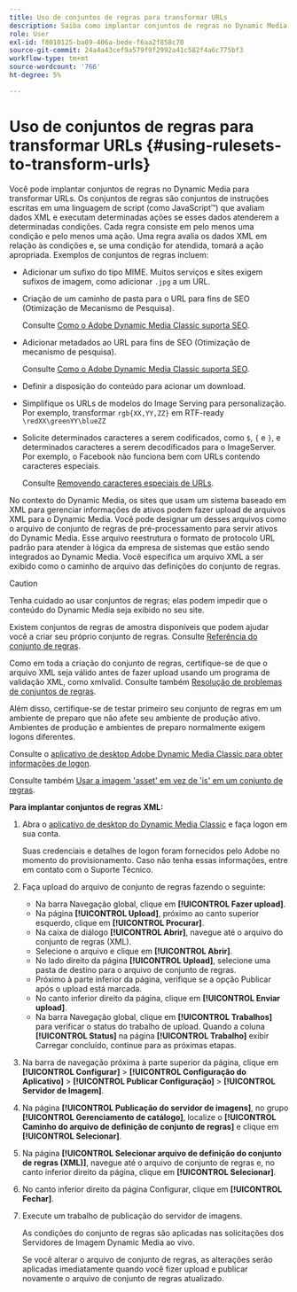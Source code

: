 ```yaml
---
title: Uso de conjuntos de regras para transformar URLs
description: Saiba como implantar conjuntos de regras no Dynamic Media para transformar URLs. Os conjuntos de regras são conjuntos de instruções escritas em uma linguagem de script (como JavaScript™) que avaliam dados XML e executam determinadas ações se esses dados atenderem a determinadas condições.
role: User
exl-id: f8010125-ba89-406a-bede-f6aa2f858c70
source-git-commit: 24a4a43cef9a579f9f2992a41c582f4a6c775bf3
workflow-type: tm+mt
source-wordcount: '766'
ht-degree: 5%

---
```


# Uso de conjuntos de regras para transformar URLs {#using-rulesets-to-transform-urls}

Você pode implantar conjuntos de regras no Dynamic Media para transformar URLs. Os conjuntos de regras são conjuntos de instruções escritas em uma linguagem de script (como JavaScript™) que avaliam dados XML e executam determinadas ações se esses dados atenderem a determinadas condições. Cada regra consiste em pelo menos uma condição e pelo menos uma ação. Uma regra avalia os dados XML em relação às condições e, se uma condição for atendida, tomará a ação apropriada. Exemplos de conjuntos de regras incluem:

* Adicionar um sufixo do tipo MIME. Muitos serviços e sites exigem sufixos de imagem, como adicionar `.jpg` a um URL.
* Criação de um caminho de pasta para o URL para fins de SEO (Otimização de Mecanismo de Pesquisa).

   Consulte [Como o Adobe Dynamic Media Classic suporta SEO](/help/assets/dynamic-media/assets/s7_seo.pdf).

* Adicionar metadados ao URL para fins de SEO (Otimização de mecanismo de pesquisa).

   Consulte [Como o Adobe Dynamic Media Classic suporta SEO](/help/assets/dynamic-media/assets/s7_seo.pdf).

* Definir a disposição do conteúdo para acionar um download.
* Simplifique os URLs de modelos do Image Serving para personalização. Por exemplo, transformar `rgb{XX,YY,ZZ}` em RTF-ready `\redXX\greenYY\blueZZ`

* Solicite determinados caracteres a serem codificados, como `$`, `{` e `}`, e determinados caracteres a serem decodificados para o ImageServer. Por exemplo, o Facebook não funciona bem com URLs contendo caracteres especiais.

   Consulte [Removendo caracteres especiais de URLs](https://helpx.adobe.com/experience-manager/scene7/kb/base/scene7-rulesets/remove-special-characters-urls.html).

No contexto do Dynamic Media, os sites que usam um sistema baseado em XML para gerenciar informações de ativos podem fazer upload de arquivos XML para o Dynamic Media. Você pode designar um desses arquivos como o arquivo de conjunto de regras de pré-processamento para servir ativos do Dynamic Media. Esse arquivo reestrutura o formato de protocolo URL padrão para atender à lógica da empresa de sistemas que estão sendo integrados ao Dynamic Media. Você especifica um arquivo XML a ser exibido como o caminho de arquivo das definições do conjunto de regras.

>[!CAUTION]
>
>Tenha cuidado ao usar conjuntos de regras; elas podem impedir que o conteúdo do Dynamic Media seja exibido no seu site.

Existem conjuntos de regras de amostra disponíveis que podem ajudar você a criar seu próprio conjunto de regras.
Consulte [Referência do conjunto de regras](https://experienceleague.adobe.com/docs/dynamic-media-developer-resources/image-serving-api/image-serving-api/rule-set-reference/c-rule-set-reference.html).

Como em toda a criação do conjunto de regras, certifique-se de que o arquivo XML seja válido antes de fazer upload usando um programa de validação XML, como xmlvalid.
Consulte também [Resolução de problemas de conjuntos de regras](https://helpx.adobe.com/experience-manager/scene7/kb/base/scene7-rulesets/scene7-ruleset-troubleshooting.html).

Além disso, certifique-se de testar primeiro seu conjunto de regras em um ambiente de preparo que não afete seu ambiente de produção ativo.
Ambientes de produção e ambientes de preparo normalmente exigem logons diferentes.

Consulte o [aplicativo de desktop Adobe Dynamic Media Classic para obter informações de logon](https://experienceleague.adobe.com/docs/dynamic-media-classic/using/getting-started/signing-out.html#sign-in-dmc-app).

<!-- OBSOLETE CONTENT * **NA staging environment** login page: [https://s7sps1-staging.scene7.com/IpsWeb/](https://s7sps1-staging.scene7.com/IpsWeb/)
* **EMEA staging environment** login page: [https://s7sps3-staging.scene7.com/IpsWeb/](https://s7sps3-staging.scene7.com/IpsWeb/)
* **JAPAC staging environment** login page: [https://s7sps5-staging.scene7.com/IpsWeb/](https://s7sps5-staging.scene7.com/IpsWeb/) -->

Consulte também [Usar a imagem &#39;asset&#39; em vez de &#39;is&#39; em um conjunto de regras](https://helpx.adobe.com/experience-manager/scene7/kb/base/scene7-rulesets/ruleset-asset-instead-image.html).

**Para implantar conjuntos de regras XML:**

1. Abra o [aplicativo de desktop do Dynamic Media Classic](https://experienceleague.adobe.com/docs/dynamic-media-classic/using/getting-started/signing-out.html#getting-started) e faça logon em sua conta.

   Suas credenciais e detalhes de logon foram fornecidos pelo Adobe no momento do provisionamento. Caso não tenha essas informações, entre em contato com o Suporte Técnico.

1. Faça upload do arquivo de conjunto de regras fazendo o seguinte:

   * Na barra Navegação global, clique em **[!UICONTROL Fazer upload]**.
   * Na página **[!UICONTROL Upload]**, próximo ao canto superior esquerdo, clique em **[!UICONTROL Procurar]**.
   * Na caixa de diálogo **[!UICONTROL Abrir]**, navegue até o arquivo do conjunto de regras (XML).
   * Selecione o arquivo e clique em **[!UICONTROL Abrir]**.
   * No lado direito da página **[!UICONTROL Upload]**, selecione uma pasta de destino para o arquivo de conjunto de regras.
   * Próximo à parte inferior da página, verifique se a opção Publicar após o upload está marcada.
   * No canto inferior direito da página, clique em **[!UICONTROL Enviar upload]**.
   * Na barra Navegação global, clique em **[!UICONTROL Trabalhos]** para verificar o status do trabalho de upload. Quando a coluna **[!UICONTROL Status]** na página **[!UICONTROL Trabalho]** exibir Carregar concluído, continue para as próximas etapas.

1. Na barra de navegação próxima à parte superior da página, clique em **[!UICONTROL Configurar]** > **[!UICONTROL Configuração do Aplicativo]** > **[!UICONTROL Publicar Configuração]** > **[!UICONTROL Servidor de Imagem]**.
1. Na página **[!UICONTROL Publicação do servidor de imagens]**, no grupo **[!UICONTROL Gerenciamento de catálogo]**, localize o **[!UICONTROL Caminho do arquivo de definição de conjunto de regras]** e clique em **[!UICONTROL Selecionar]**.
1. Na página **[!UICONTROL Selecionar arquivo de definição do conjunto de regras (XML)]**, navegue até o arquivo de conjunto de regras e, no canto inferior direito da página, clique em **[!UICONTROL Selecionar]**.
1. No canto inferior direito da página Configurar, clique em **[!UICONTROL Fechar]**.
1. Execute um trabalho de publicação do servidor de imagens.

   As condições do conjunto de regras são aplicadas nas solicitações dos Servidores de Imagem Dynamic Media ao vivo.

   Se você alterar o arquivo de conjunto de regras, as alterações serão aplicadas imediatamente quando você fizer upload e publicar novamente o arquivo de conjunto de regras atualizado.
